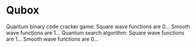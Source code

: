 # Qubox
Quantum binary code cracker game:
Square wave functions are 0... Smooth wave functions are 1...
Quantum search algorithm: Square wave functions are 1... Smooth wave functions are 0...

